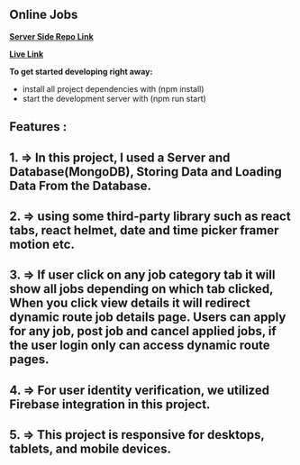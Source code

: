 ## Online Jobs

**[Server Side Repo Link](https://github.com/mahsin2004/jobs-platform-server)**

**[Live Link](https://jobs-platform-client.web.app)**

**To get started developing right away:**

<ul>
<li>install all project dependencies with (npm install)</li>
<li>start the development server with (npm run start)</li>
</ul>

## Features :

## 1. => In this project, I used a Server and Database(MongoDB), Storing Data and Loading Data From the Database.
## 2. => using some third-party library such as react tabs, react helmet, date and time picker framer motion etc.
## 3. => If user click on any job category tab it will show all jobs depending on which tab clicked, When you click view details it will redirect dynamic route job details page. Users can apply for any job, post job and cancel applied jobs, if the user login only can access dynamic route pages.
## 4. => For user identity verification, we utilized Firebase integration in this project.
## 5. => This project is responsive for desktops, tablets, and mobile devices. 
